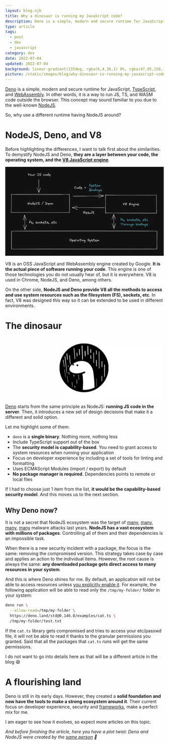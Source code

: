 ```yaml
---
layout: blog.njk
title: Why a dinosaur is running my JavaScript code?
description: Deno is a simple, modern and secure runtime for JavaScript. They created a solid foundation and now have the tools to make a strong ecosystem around it
type: article
tags:
  - post
  - dev
  - javascript
category: dev
date: 2022-07-04
updated: 2022-07-04
background: linear-gradient(135deg, rgba(6,4,36,1) 0%, rgba(47,95,150,1) 35%, rgba(117,0,255,1) 100%);
picture: /static/images/blog/why-dinosaur-is-running-my-javascript-code/og.png
---
```


[Deno](https://deno.land/) is a simple, modern and secure runtime for JavaScript, [TypeScript](https://www.typescriptlang.org/), and [WebAssembly](https://webassembly.org/). In other words, it is a way to run JS, TS, and WASM code outside the browser. This concept may sound familiar to you due to the well-known [NodeJS](https://nodejs.org/).

So, why use a different runtime having NodeJS around?

# NodeJS, Deno, and V8

Before highlighting the differences, I want to talk first about the similarities. To demystify NodeJS and Deno, **they are a layer between your code, the operating system, and the [V8 JavaScript engine](https://v8.dev/)**.

![Deno and NodeJS diagram. It indicates how Deno and NodeJS provide system bindings to the V8 engine](/static/images/blog/why-dinosaur-is-running-my-javascript-code/deno-diagram.webp)

V8 is an OSS JavaScript and WebAssembly engine created by Google. **It is the actual piece of software running your code**. This engine is one of those technologies you do not usually hear of, but it is everywhere. V8 is used in Chrome, NodeJS, and Deno, among others.

On the other side, **NodeJS and Deno provide V8 all the methods to access and use system resources such as the filesystem (FS), sockets, etc**. In fact, V8 was designed this way so it can be extended to be used in different environments.

# The dinosaur

![The Deno logo. A cute dinosaur with in a black circle](/static/images/blog/why-dinosaur-is-running-my-javascript-code/deno-header.webp)

[Deno](https://deno.land/) starts from the same principle as NodeJS: **running JS code in the server**. Then, it introduces a new set of design decisions that make it a different and solid option.

Let me highlight some of them:

- `deno` is a **single binary**. Nothing more, nothing less
- Include TypeScript support out of the box
- The **security model is capability-based**. You need to grant access to system resources when running your application
- Focus on developer experience by including a set of tools for linting and formatting
- Uses ECMAScript Modules (import / export) by default
- **No package manager is required**. Dependencies points to remote or local files

If I had to choose just 1 item from the list, **it would be the capability-based security model**. And this moves us to the next section.

## Why Deno now?

It is not a secret that NodeJS ecosystem was the target of [many](https://medium.com/checkmarx-security/new-protestware-found-lurking-in-highly-popular-npm-package-d46f8ba67e36), [many](https://www.theregister.com/2022/05/12/npm-attacks-code-white-jfrog/), [many](https://blog.npmjs.org/post/180565383195/details-about-the-event-stream-incident.html), [many](https://blog.npmjs.org/post/163723642530/crossenv-malware-on-the-npm-registry.html) malware attacks last years. **NodeJS has a vast ecosystem with millions of packages**. Controlling all of them and their dependencies is an impossible task.

When there is a new security incident with a package, the focus is the same: removing the compromised version. This strategy takes case by case and applies an action to the individual items. However, the root cause is always the same: **any downloaded package gets direct access to many resources in your system**.

And this is where Deno shines for me. By default, an application will not be able to access resources unless [you explicitly enable it](https://deno.land/manual/getting_started/permissions). For example, the following application will be able to read only the `/tmp/my-folder/` folder in your system:

```bash
deno run \
  --allow-read=/tmp/my-folder \
  https://deno.land/std@0.146.0/examples/cat.ts \
  /tmp/my-folder/test.txt
```

If the `cat.ts` library gets compromised and tries to access your etc/passwd file, it will not be able to read it thanks to the granular permissions you granted. Said that all the packages that `cat.ts` runs will get the same permissions.

I do not want to go into details here as that will be a different article in the blog 😄

# A flourishing land

Deno is still in its early days. However, they created a **solid foundation and now have the tools to make a strong ecosystem around it**. Their current focus on developer experience, security and [frameworks](https://fresh.deno.dev/), make a perfect mix for me.

I am eager to see how it evolves, so expect more articles on this topic.

*And before finishing the article, here you have a plot twist: Deno and NodeJS were created by the [same person](https://en.wikipedia.org/wiki/Ryan_Dahl) 🤯*

